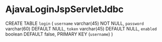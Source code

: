 # AjavaLoginJspServletJdbc

CREATE TABLE `login` (
  `username` varchar(45) NOT NULL,
  `password` varchar(60) DEFAULT NULL,
  `token` varchar(45) DEFAULT NULL,
  `enabled` boolean DEFAULT false,
  PRIMARY KEY (`username`)
) 
